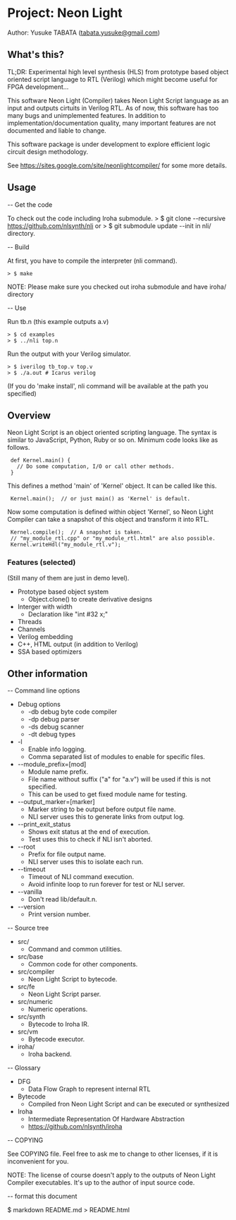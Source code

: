 # Project: Neon Light
Author: Yusuke TABATA (tabata.yusuke@gmail.com)

## What's this?
TL;DR:
    Experimental high level synthesis (HLS) from prototype based object oriented script language to RTL (Verilog) which might become useful for FPGA development...

This software Neon Light (Compiler) takes Neon Light Script language as an input and outputs cirtuits in Verilog RTL.
As of now, this software has too many bugs and unimplemented features. In addition to implementation/documentation quality, many important features are not documented and liable to change.

This software package is under development to explore efficient logic circuit design methodology.

See https://sites.google.com/site/neonlightcompiler/ for some more details.

## Usage

-- Get the code

To check out the code including Iroha submodule.
    > $ git clone --recursive https://github.com/nlsynth/nli
    or
    > $ git submodule update --init
    in nli/ directory.

-- Build

At first, you have to compile the interpreter (nli command).

    > $ make

NOTE: Please make sure you checked out iroha submodule and have iroha/ directory

-- Use

Run tb.n (this example outputs a.v)

    > $ cd examples
    > $ ../nli top.n

Run the output with your Verilog simulator.

    > $ iverilog tb_top.v top.v
    > $ ./a.out # Icarus verilog

(If you do 'make install', nli command will be available at the path you specified)

## Overview
Neon Light Script is an object oriented scripting language. The syntax is similar to JavaScript, Python, Ruby or so on.
Minimum code looks like as follows.

     def Kernel.main() {
       // Do some computation, I/O or call other methods.
     }

This defines a method 'main' of 'Kernel' object. It can be called like this.

     Kernel.main();  // or just main() as 'Kernel' is default.

Now some computation is defined within object 'Kernel', so Neon Light Compiler can take a snapshot of this object and transform it into RTL.

     Kernel.compile();  // A snapshot is taken.
     // "my_module_rtl.cpp" or "my_module_rtl.html" are also possible.
     Kernel.writeHdl("my_module_rtl.v");

### Features (selected)
(Still many of them are just in demo level).

* Prototype based object system
    * Object.clone() to create derivative designs
* Interger with width
    * Declaration like "int #32 x;"
* Threads
* Channels
* Verilog embedding
* C++, HTML output (in addition to Verilog)
* SSA based optimizers

## Other information

-- Command line options

* Debug options
    * -db debug byte code compiler
    * -dp debug parser
    * -ds debug scanner
    * -dt debug types
* -l
    * Enable info logging.
    * Comma separated list of modules to enable for specific files.
* --module_prefix=[mod]
    * Module name prefix.
    * File name without suffix ("a" for "a.v") will be used if this is not specified.
    * This can be used to get fixed module name for testing.
* --output_marker=[marker]
    * Marker string to be output before output file name.
    * NLI server uses this to generate links from output log.
* --print_exit_status
    * Shows exit status at the end of execution.
    * Test uses this to check if NLI isn't aborted.
* --root
    * Prefix for file output name.
    * NLI server uses this to isolate each run.
* --timeout
    * Timeout of NLI command execution.
    * Avoid infinite loop to run forever for test or NLI server.
* --vanilla
    * Don't read lib/default.n.
* --version
    * Print version number.

-- Source tree

* src/
    * Command and common utilities.
* src/base
    * Common code for other components.
* src/compiler
    * Neon Light Script to bytecode.
* src/fe
    * Neon Light Script parser.
* src/numeric
    * Numeric operations.
* src/synth
    * Bytecode to Iroha IR.
* src/vm
    * Bytecode executor.
* iroha/
    * Iroha backend.

-- Glossary

* DFG
    * Data Flow Graph to represent internal RTL
* Bytecode
    * Compiled fron Neon Light Script and can be executed or synthesized
* Iroha
    * Intermediate Representation Of Hardware Abstraction
    * https://github.com/nlsynth/iroha

-- COPYING

See COPYING file. Feel free to ask me to change to other licenses, if it is inconvenient for you.

NOTE: The license of course doesn't apply to the outputs of Neon Light Compiler executables. It's up to the author of input source code.


-- format this document

$ markdown README.md > README.html
